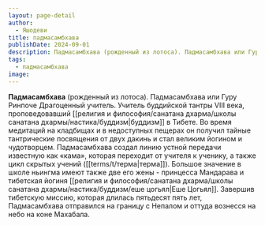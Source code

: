 ```yaml
---
layout: page-detail
author:
  - Яшодеви
title: падмасамбхава
publishDate: 2024-09-01
description: Падмасамбхава (рожденный из лотоса). Падмасамбхава или Гуру Ринпоче Драгоценный учитель.Учитель буддийской тантры VIII века, проповедовавший буддизм в Тибете.
tags:
  - падмасамбхава
image:
---
```

**Падмасамбхава** (рожденный из лотоса). Падмасамбхава или Гуру Ринпоче Драгоценный учитель.
Учитель буддийской тантры VIII века, проповедовавший [[религия и философия/санатана дхарма/школы санатана дхармы/настика/буддизм|буддизм]] в Тибете. Во время медитаций на кладбищах и в недоступных пещерах он получил тайные тантрические посвящения от двух дакинь и стал великим йогином и чудотворцем. Падмасамбхава создал линию устной передачи известную как «кама», которая переходит от учителя к ученику, а также цикл скрытых учений ([[terms/t/терма|терма]]). Большое значение в школе ньингма имеют также две его жены - принцесса Мандарава и тибетская йогиня [[религия и философия/санатана дхарма/школы санатана дхармы/настика/буддизм/еше цогьял|Еше Цогьял]]. Завершив тибетскую миссию, которая длилась пятьдесят пять лет, Падмасамбхава отправился на границу с Непалом и оттуда вознесся на небо на коне Махабала.

